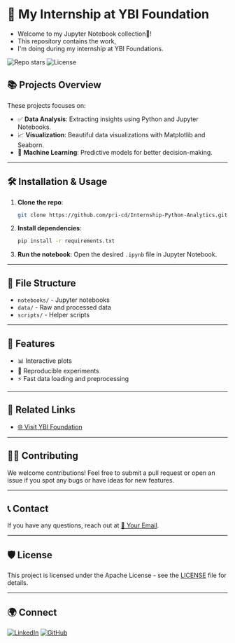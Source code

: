 # 🚀 My Internship at YBI Foundation

- Welcome to my Jupyter Notebook collection📓!  
- This repository contains the work,
- I'm doing during my internship at YBI Foundations.

![Repo stars](https://img.shields.io/github/stars/pri-cd/Internship-Python-Analytics?color=brightgreen&style=flat-square) ![License](https://img.shields.io/github/license/pri-cd/Internship-Python-Analytics?style=flat-square)

## 📚 Projects Overview

These projects focuses on:

- ✅ **Data Analysis**: Extracting insights using Python and Jupyter Notebooks.
- 📈 **Visualization**: Beautiful data visualizations with Matplotlib and Seaborn.
- 🤖 **Machine Learning**: Predictive models for better decision-making.
  
---

## 🛠️ Installation & Usage

1. **Clone the repo**:
    ```bash
    git clone https://github.com/pri-cd/Internship-Python-Analytics.git
    ```

2. **Install dependencies**:
    ```bash
    pip install -r requirements.txt
    ```

3. **Run the notebook**:
    Open the desired `.ipynb` file in Jupyter Notebook.

---

## 📁 File Structure

- `notebooks/` - Jupyter notebooks
- `data/` - Raw and processed data
- `scripts/` - Helper scripts

---

## 🌟 Features

- 📊 Interactive plots
- 🔄 Reproducible experiments
- ⚡ Fast data loading and preprocessing

---

## 📎 Related Links
- [🌐 Visit YBI Foundation](https://www.ybifoundation.org/#/home)

---

## 👨‍💻 Contributing

We welcome contributions! Feel free to submit a pull request or open an issue if you spot any bugs or have ideas for new features.

---

## 📞 Contact

If you have any questions, reach out at [📧 Your Email](mailto:prithvee11901@gmail.com).

---

## 🛡 License

This project is licensed under the Apache License - see the [LICENSE](LICENSE) file for details.

---

## 🌍 Connect

[![LinkedIn](https://img.shields.io/badge/LinkedIn-Prithvee-blue?style=flat-square&logo=linkedin)](https://www.linkedin.com/in/prithvee-raj) 
[![GitHub](https://img.shields.io/badge/GitHub-Prithvee-lightgrey?style=flat-square&logo=github)](https://github.com/pri-cd)

